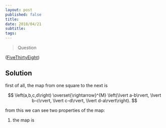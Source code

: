 ```yaml
---
layout: post
published: false
title: 
date: 2018/04/21
subtitle:
tags:
---
```


>Question

<!--more-->

([FiveThirtyEight](URL))

## Solution

first of all, the map from one square to the next is 

$$ \left(a,b,c,d\right) \overset{\rightarrow}^{M} \left(\lvert a-b\rvert, \lvert b-c\rvert, \lvert c-d\rvert, \lvert d-a\rvert\right). $$

from this we can see two properties of the map:

1. the map is 



<br>
